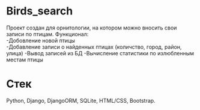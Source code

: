 # Birds_search
Проект создан для орнитологии, на котором можно вносить свои записи по птицам.
Функционал:\
-Добовление новой птицы\
-Добавление записи о найденных птицах (количство, город, район, улица)
-Вывод записей из БД
-Вычисление статистики по излюбленным местам птицы 
# Стек
Python, Django, DjangoORM, SQLite, HTML/CSS, Bootstrap.
